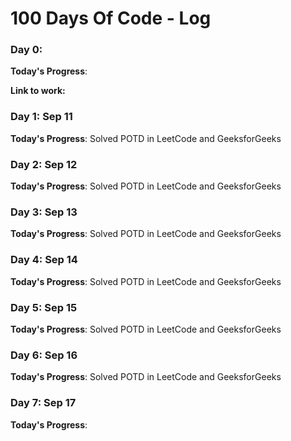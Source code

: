# 100 Days Of Code - Log

### Day 0: 

**Today's Progress**: 

**Link to work:** [](http://)

### Day 1: Sep 11

**Today's Progress**: Solved POTD in LeetCode and GeeksforGeeks

### Day 2: Sep 12

**Today's Progress**: Solved POTD in LeetCode and GeeksforGeeks

### Day 3: Sep 13

**Today's Progress**: Solved POTD in LeetCode and GeeksforGeeks

### Day 4: Sep 14

**Today's Progress**: Solved POTD in LeetCode and GeeksforGeeks

### Day 5: Sep 15

**Today's Progress**: Solved POTD in LeetCode and GeeksforGeeks

### Day 6: Sep 16

**Today's Progress**: Solved POTD in LeetCode and GeeksforGeeks

### Day 7: Sep 17

**Today's Progress**:
